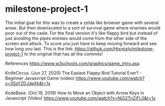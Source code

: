 # milestone-project-1
The initial goal for this was to create a zelda like browser game with several areas. But then downscaled to a sort of survival game where enamies would poor out of the casle. For the final version it's like flappy bird but instead of just avoiding the pipes enimies would come from the other side of the screen and attack. To score you just have to keep moving forward and see how long you last. This is the link: https://github.com/Hixmixly/milestone-project-1 to the original that has all the commits!


References
https://www.w3schools.com/graphics/game_intro.asp

KnifeCircus. (Jun 27, 2020) The Easiest Flappy Bird Tutorial Ever? - Beginner Javascript Game (video)
https://www.youtube.com/watch?v=3SsYZDJdeXk&t=1s

KodeBase.  (Oct 19, 2019) How to Move an Object with Arrow Keys in Javascript (Video)
https://www.youtube.com/watch?v=NiG2TnZiFL0&t=1s
